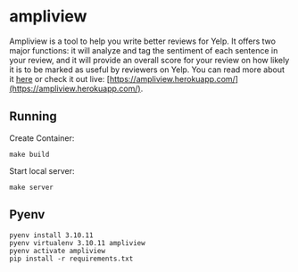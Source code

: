 # ampliview

Ampliview is a tool to help you write better reviews for Yelp. It offers two major functions: it will analyze and tag the sentiment of each sentence in your review, and it will provide an overall score for your review on how likely it is to be marked as useful by reviewers on Yelp. You can read more about it [here](https://github.com/kyledemeule/ampliview/blob/master/static/pdf/report.pdf/) or check it out live: [https://ampliview.herokuapp.com/](https://ampliview.herokuapp.com/).

## Running

Create Container:

```
make build
```

Start local server:

```
make server
```


## Pyenv

```
pyenv install 3.10.11
pyenv virtualenv 3.10.11 ampliview
pyenv activate ampliview
pip install -r requirements.txt
```
